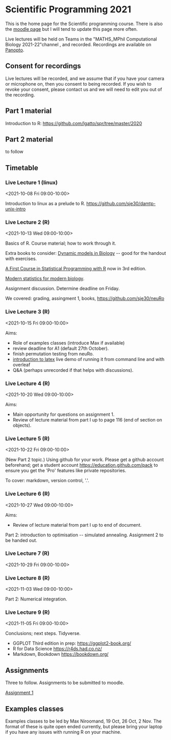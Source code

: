 # Scientific Programming 2021

This is the home page for the Scientific programming course.  There is
also the [moodle
page](https://www.vle.cam.ac.uk/course/view.php?id=228882) but I will
tend to update this page more often.

Live lectures will be held on Teams in the "MATHS_MPhil Computational
Biology 2021-22"channel , and recorded.  Recordings are available on
[Panopto](https://cambridgelectures.cloud.panopto.eu/Panopto/Pages/Sessions/List.aspx?folderID=3c6afa11-8d52-45f2-9b38-adb00100a1a0).

## Consent for recordings

Live lectures will be recorded, and we assume that if you have your
camera or microphone on, then you consent to being recorded.  If you
wish to revoke your consent, please contact us and we will need to
edit you out of the recording.

## Part 1 material

Introduction to R: https://github.com/lgatto/spr/tree/master/2020

## Part 2 material 

to follow


## Timetable

###  Live Lecture 1 (linux)
<2021-10-08 Fri 09:00-10:00>

Introduction to linux as a prelude to R.
https://github.com/sje30/damtp-unix-intro

###  Live Lecture 2 (R)
<2021-10-13 Wed 09:00-10:00>

Basics of R.  Course material; how to work through it.

Extra books to consider: 
[Dynamic models in Biology](https://github.com/ellner/DMB-supplements)
-- good for the handout with exercises.

[A First Course in Statistical Programming with R](https://www.cambridge.org/highereducation/books/a-first-course-in-statistical-programming-with-r/0CEDD40A37D273025535A03F1156A2CF#overview)
now in 3rd edition.

[Modern statistics for modern biology](https://www.huber.embl.de/msmb/).




Assignment discussion.  Determine deadline on Friday.

We covered: grading, assingment 1, books, https://github.com/sje30/neuRo

###  Live Lecture 3 (R)
<2021-10-15 Fri 09:00-10:00>

Aims:

- Role of examples classes (introduce Max if available)
- review deadline for A1 (default 27th October).
- finish permutation testing from neuRo.
- [introduction to latex](https://github.com/sje30/latex101) live demo
  of running it from command line and with overleaf
- Q&A (perhaps unrecorded if that helps with discussions).




###  Live Lecture 4 (R)
<2021-10-20 Wed 09:00-10:00>

Aims:

- Main opportunity for questions on assignment 1.
- Review of lecture material from part I up to page 116 (end of
  section on objects).

###  Live Lecture 5 (R)
<2021-10-22 Fri 09:00-10:00>

(New Part 2 topic.) Using github for your work.  Please get a github
account beforehand; get a student account
https://education.github.com/pack to ensure you get the 'Pro' features
like private repositories.  

To cover: markdown, version control, '.'.

###  Live Lecture 6 (R)
<2021-10-27 Wed 09:00-10:00>

Aims:
- Review of lecture material from part I up to end of document.

Part 2: introduction to optimisation -- simulated annealing.
Assignment 2 to be handed out.

###  Live Lecture 7 (R)
<2021-10-29 Fri 09:00-10:00>


###  Live Lecture 8 (R)
<2021-11-03 Wed 09:00-10:00>

Part 2: Numerical integration.

###  Live Lecture 9 (R)
<2021-11-05 Fri 09:00-10:00>

Conclusions; next steps.  Tidyverse.  

- GGPLOT Third edition in prep: https://ggplot2-book.org/
- R for Data Science https://r4ds.had.co.nz/
- Markdown, Bookdown https://bookdown.org/


## Assignments

Three to follow.  Assignments to be submitted to moodle.


[Assignment 1](assigns/spa1-2021.pdf)


## Examples classes

Examples classes to be led by Max Niroomand, 19 Oct, 26 Oct, 2 Nov.
The format of these is quite open ended currently, but please bring
your laptop if you have any issues with running R on your machine.


